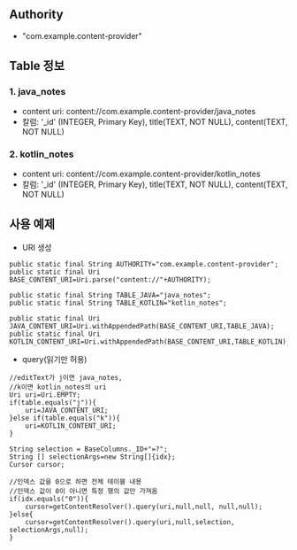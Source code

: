 ## Authority
- "com.example.content-provider"

## Table 정보
### 1. java_notes
- content uri: content://com.example.content-provider/java_notes
- 칼럼: '_id' (INTEGER, Primary Key), title(TEXT, NOT NULL), content(TEXT, NOT NULL)
### 2. kotlin_notes
- content uri: content://com.example.content-provider/kotlin_notes
- 칼럼: '_id' (INTEGER, Primary Key), title(TEXT, NOT NULL), content(TEXT, NOT NULL)

## 사용 예제
- URI 생성
```
public static final String AUTHORITY="com.example.content-provider";
public static final Uri BASE_CONTENT_URI=Uri.parse("content://"+AUTHORITY);

public static final String TABLE_JAVA="java_notes";
public static final String TABLE_KOTLIN="kotlin_notes";

public static final Uri JAVA_CONTENT_URI=Uri.withAppendedPath(BASE_CONTENT_URI,TABLE_JAVA);
public static final Uri KOTLIN_CONTENT_URI=Uri.withAppendedPath(BASE_CONTENT_URI,TABLE_KOTLIN);
```

- query(읽기만 허용)
```
//editText가 j이면 java_notes,
//k이면 kotlin_notes의 uri
Uri uri=Uri.EMPTY;
if(table.equals("j")){
    uri=JAVA_CONTENT_URI;
}else if(table.equals("k")){
    uri=KOTLIN_CONTENT_URI;
}

String selection = BaseColumns._ID+"=?";
String [] selectionArgs=new String[]{idx};
Cursor cursor;

//인덱스 값을 0으로 하면 전체 테이블 내용
//인덱스 값이 0이 아니면 특정 행의 값만 가져옴
if(idx.equals("0")){
    cursor=getContentResolver().query(uri,null,null, null,null);
}else{
    cursor=getContentResolver().query(uri,null,selection, selectionArgs,null);
}
```
